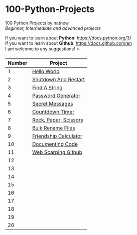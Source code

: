 # 100-Python-Projects
100 Python Projects by natnew<br>
*Beginner, Intermediate and advanced projects*<br>

If you want to learn about **Python**: https://docs.python.org/3/ <br>
If you want to learn about **Github**: https://docs.github.com/en <br>
I am welcome to any suggestions! ⭐ <br>

Number | Project
------ | -------------
1 | [Hello World](https://github.com/natnew/Python-Project-Hello-World)
2 | [Shutdown And Restart](https://github.com/natnew/Python-Project-Shutdown-and-Restart-Computer)
3 | [Find A String](https://github.com/natnew/Python-Projects-Find-a-file-using-a-string)
4 | [Password Generator](https://github.com/natnew/Python-Projects-Password-Generator)
5 | [Secret Messages](https://github.com/natnew/Python-Projects-Secret-Message/blob/main/README.md)
6 | [Countdown Timer](https://github.com/natnew/Python-Projects-Countdown-Timer)
7 | [Rock, Paper, Scissors](https://github.com/natnew/Python-Projects-Rock-Paper-Scissors)
8 | [Bulk Rename Files](https://github.com/natnew/Python-Projects-Bulk-Rename-Files)
9 | [Friendship Calculator](https://github.com/natnew/Python-Projects-Friendship-Calculator)
10 | [Documenting Code](https://github.com/natnew/Python-Projects-Documenting-Code)
11 | [Web Scarping Github](https://github.com/natnew/Python-Projects-Web-Scraping-Github)
12 | []()
13 | []()
14 | []()
15 | []()
16 | []()
17 | []()
18 | []()
19 | []()
20 | []()

